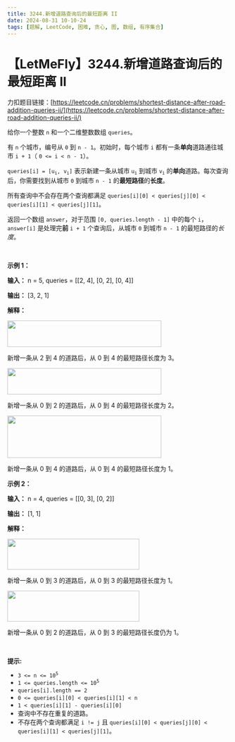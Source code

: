 ```yaml
---
title: 3244.新增道路查询后的最短距离 II
date: 2024-08-31 10-10-24
tags: [题解, LeetCode, 困难, 贪心, 图, 数组, 有序集合]
---
```


# 【LetMeFly】3244.新增道路查询后的最短距离 II

力扣题目链接：[https://leetcode.cn/problems/shortest-distance-after-road-addition-queries-ii/](https://leetcode.cn/problems/shortest-distance-after-road-addition-queries-ii/)

<p>给你一个整数 <code>n</code> 和一个二维整数数组 <code>queries</code>。</p>

<p>有 <code>n</code> 个城市，编号从 <code>0</code> 到 <code>n - 1</code>。初始时，每个城市 <code>i</code> 都有一条<strong>单向</strong>道路通往城市 <code>i + 1</code>（ <code>0 &lt;= i &lt; n - 1</code>）。</p>

<p><code>queries[i] = [u<sub>i</sub>, v<sub>i</sub>]</code> 表示新建一条从城市 <code>u<sub>i</sub></code> 到城市 <code>v<sub>i</sub></code> 的<strong>单向</strong>道路。每次查询后，你需要找到从城市 <code>0</code> 到城市 <code>n - 1</code> 的<strong>最短路径</strong>的<strong>长度</strong>。</p>

<p>所有查询中不会存在两个查询都满足 <code>queries[i][0] &lt; queries[j][0] &lt; queries[i][1] &lt; queries[j][1]</code>。</p>

<p>返回一个数组 <code>answer</code>，对于范围 <code>[0, queries.length - 1]</code> 中的每个 <code>i</code>，<code>answer[i]</code> 是处理完<strong>前</strong> <code>i + 1</code> 个查询后，从城市 <code>0</code> 到城市 <code>n - 1</code> 的最短路径的<em>长度</em>。</p>

<p>&nbsp;</p>

<p><strong class="example">示例 1：</strong></p>

<div class="example-block">
<p><strong>输入：</strong> <span class="example-io">n = 5, queries = [[2, 4], [0, 2], [0, 4]]</span></p>

<p><strong>输出：</strong> <span class="example-io">[3, 2, 1]</span></p>

<p><strong>解释：</strong></p>

<p><img alt="" src="https://assets.leetcode.com/uploads/2024/06/28/image8.jpg" style="width: 350px; height: 60px;" /></p>

<p>新增一条从 2 到 4 的道路后，从 0 到 4 的最短路径长度为 3。</p>

<p><img alt="" src="https://assets.leetcode.com/uploads/2024/06/28/image9.jpg" style="width: 350px; height: 60px;" /></p>

<p>新增一条从 0 到 2 的道路后，从 0 到 4 的最短路径长度为 2。</p>

<p><img alt="" src="https://assets.leetcode.com/uploads/2024/06/28/image10.jpg" style="width: 350px; height: 96px;" /></p>

<p>新增一条从 0 到 4 的道路后，从 0 到 4 的最短路径长度为 1。</p>
</div>

<p><strong class="example">示例 2：</strong></p>

<div class="example-block">
<p><strong>输入：</strong> <span class="example-io">n = 4, queries = [[0, 3], [0, 2]]</span></p>

<p><strong>输出：</strong> <span class="example-io">[1, 1]</span></p>

<p><strong>解释：</strong></p>

<p><img alt="" src="https://assets.leetcode.com/uploads/2024/06/28/image11.jpg" style="width: 300px; height: 70px;" /></p>

<p>新增一条从 0 到 3 的道路后，从 0 到 3 的最短路径长度为 1。</p>

<p><img alt="" src="https://assets.leetcode.com/uploads/2024/06/28/image12.jpg" style="width: 300px; height: 70px;" /></p>

<p>新增一条从 0 到 2 的道路后，从 0 到 3 的最短路径长度仍为 1。</p>
</div>

<p>&nbsp;</p>

<p><strong>提示:</strong></p>

<ul>
	<li><code>3 &lt;= n &lt;= 10<sup>5</sup></code></li>
	<li><code>1 &lt;= queries.length &lt;= 10<sup>5</sup></code></li>
	<li><code>queries[i].length == 2</code></li>
	<li><code>0 &lt;= queries[i][0] &lt; queries[i][1] &lt; n</code></li>
	<li><code>1 &lt; queries[i][1] - queries[i][0]</code></li>
	<li>查询中不存在重复的道路。</li>
	<li>不存在两个查询都满足 <code>i != j</code> 且 <code>queries[i][0] &lt; queries[j][0] &lt; queries[i][1] &lt; queries[j][1]</code>。</li>
</ul>


    